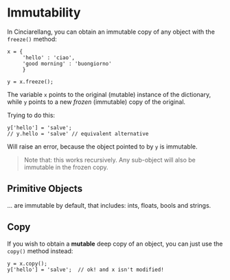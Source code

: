 # Immutability

In Cinciarellang, you can obtain an immutable copy of any object with the `freeze()` method:

```
x = {
     'hello' : 'ciao', 
     'good morning' : 'buongiorno'
     }

y = x.freeze();
```

The variable `x` points to the original (mutable) instance of the dictionary, while `y` points to a new *frozen* (immutable) copy of the original.

Trying to do this:

```
y['hello'] = 'salve';
// y.hello = 'salve' // equivalent alternative
```

Will raise an error, because the object pointed to by `y` is immutable.

> Note that: this works recursively. Any sub-object will also be immutable in the frozen copy.

## Primitive Objects

... are immutable by default, that includes: ints, floats, bools and strings.

## Copy

If you wish to obtain a **mutable** deep copy of an object, you can just use the `copy()` method instead:

```
y = x.copy();
y['hello'] = 'salve';  // ok! and x isn't modified!
```


